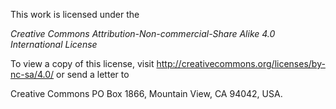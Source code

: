 This work is licensed under the

*Creative Commons Attribution-Non-commercial-Share Alike 4.0 International License*

To view a copy of this license, visit http://creativecommons.org/licenses/by-nc-sa/4.0/ or send a letter to

Creative Commons
PO Box 1866, Mountain View, CA 94042, USA.
